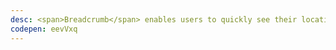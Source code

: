 ```yaml
---
desc: <span>Breadcrumb</span> enables users to quickly see their location within a path of navigation and move up to a parent level if desired.
codepen: eevVxq
---
```

